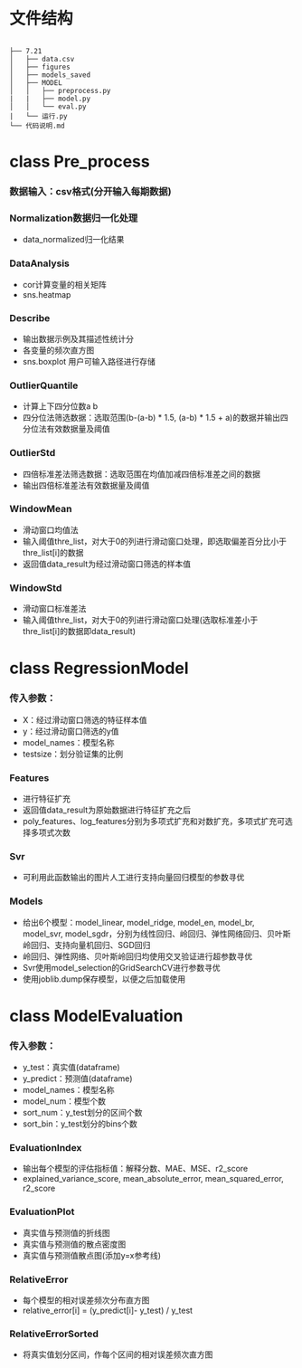 # 文件结构
```

├── 7.21
│   ├── data.csv
│   ├── figures
│   ├── models_saved
│   ├── MODEL
│   │   ├── preprocess.py
|   |   ├── model.py
│   │   └── eval.py
|   └── 运行.py
└── 代码说明.md
```
# class Pre_process
### 数据输入：csv格式(分开输入每期数据)
### Normalization数据归一化处理
 + data_normalized归一化结果
### DataAnalysis
 + cor计算变量的相关矩阵
 + sns.heatmap
### Describe
 + 输出数据示例及其描述性统计分
 + 各变量的频次直方图
 + sns.boxplot 用户可输入路径进行存储
### OutlierQuantile
 + 计算上下四分位数a b
 + 四分位法筛选数据：选取范围(b-(a-b) * 1.5, (a-b) * 1.5 + a)的数据并输出四分位法有效数据量及阈值
### OutlierStd
 + 四倍标准差法筛选数据：选取范围在均值加减四倍标准差之间的数据
 + 输出四倍标准差法有效数据量及阈值
### WindowMean
 + 滑动窗口均值法
 + 输入阈值thre_list，对大于0的列进行滑动窗口处理，即选取偏差百分比小于thre_list[i]的数据
 + 返回值data_result为经过滑动窗口筛选的样本值
### WindowStd
 + 滑动窗口标准差法
 + 输入阈值thre_list，对大于0的列进行滑动窗口处理(选取标准差小于thre_list[i]的数据即data_result)
# class RegressionModel
### 传入参数：
- X：经过滑动窗口筛选的特征样本值
- y：经过滑动窗口筛选的y值
- model_names：模型名称
- testsize：划分验证集的比例
### Features
- 进行特征扩充
- 返回值data_result为原始数据进行特征扩充之后
- poly_features、log_features分别为多项式扩充和对数扩充，多项式扩充可选择多项式次数
### Svr
- 可利用此函数输出的图片人工进行支持向量回归模型的参数寻优
### Models
- 给出6个模型：model_linear, model_ridge, model_en, model_br, model_svr, model_sgdr，分别为线性回归、岭回归、弹性网络回归、贝叶斯岭回归、支持向量机回归、SGD回归
- 岭回归、弹性网络、贝叶斯岭回归均使用交叉验证进行超参数寻优
- Svr使用model_selection的GridSearchCV进行参数寻优
- 使用joblib.dump保存模型，以便之后加载使用
# class ModelEvaluation
### 传入参数：
- y_test：真实值(dataframe)
- y_predict：预测值(dataframe)
- model_names：模型名称
- model_num：模型个数
- sort_num：y_test划分的区间个数
- sort_bin：y_test划分的bins个数
### EvaluationIndex
 + 输出每个模型的评估指标值：解释分数、MAE、MSE、r2_score
 + explained_variance_score, mean_absolute_error, mean_squared_error, r2_score
### EvaluationPlot
 + 真实值与预测值的折线图
 + 真实值与预测值的散点密度图
 + 真实值与预测值散点图(添加y=x参考线)
### RelativeError
 + 每个模型的相对误差频次分布直方图
 + relative_error[i] = (y_predict[i]- y_test) / y_test
### RelativeErrorSorted
 + 将真实值划分区间，作每个区间的相对误差频次直方图

